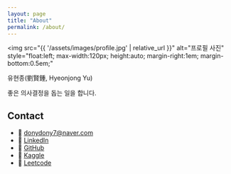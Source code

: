 ```yaml
---
layout: page
title: "About"
permalink: /about/
---
```

<img
  src="{{ '/assets/images/profile.jpg' | relative_url }}"
  alt="프로필 사진"
  style="float:left; max-width:120px; height:auto; margin-right:1em; margin-bottom:0.5em;"
>

유현종(劉賢鍾, Hyeonjong Yu)

좋은 의사결정을 돕는 일을 합니다.

## Contact
- 📧 donydony7@naver.com 
- 🔗 [LinkedIn](https://linkedin.com/in/jack-hj-yu)  
- 🔗 [GitHub](https://github.com/jayquinn)  
- 🔗 [Kaggle](https://kaggle.com/yuhyeonjongjay)
- 🔗 [Leetcode](https://leetcode.com/u/jackquinn)

